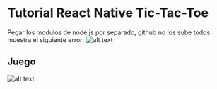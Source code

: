 # Tutorial React Native Tic-Tac-Toe

Pegar los modulos de node js por separado, github no los sube todos muestra el siguiente error:
![alt text](https://github.com/WilianBarahona/tutorialReact/blob/master/errorGitHub.png)

## Juego
![alt text](https://github.com/WilianBarahona/tutorialReact/blob/master/tutorialReact.png)

